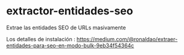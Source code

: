 # extractor-entidades-seo
Extrae las entidades SEO de URLs masivamente

Los detalles de instalación : https://medium.com/@ronaldao/extraer-entidades-para-seo-en-modo-bulk-9eb34f54364c
